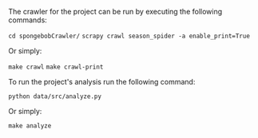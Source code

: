 The crawler for the project can be run by executing the following commands:

```cd spongebobCrawler/```
```scrapy crawl season_spider -a enable_print=True```

Or simply: 

```make crawl```
```make crawl-print```

To run the project's analysis run the following command:

```python data/src/analyze.py```

Or simply: 

```make analyze```